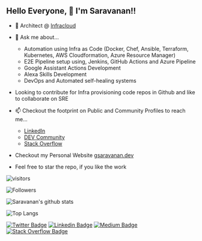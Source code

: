 ## Hello Everyone, 👋 I'm Saravanan!!
- 🔭 Architect @ [Infracloud](https://github.com/infracloudio)

- 💬 Ask me about...
  - Automation using Infra as Code (Docker, Chef, Ansible, Terraform, Kubernetes, AWS Cloudformation, Azure Resource Manager)
  - E2E Pipeline setup using, Jenkins, GitHub Actions and Azure Pipeline
  - Google Assistant Actions Development
  - Alexa Skills Development
  - DevOps and Automated self-healing systems
- Looking to contribute for Infra provisioning code repos in Github and like to collaborate on SRE
- 📫 Checkout the footprint on Public and Community Profiles to reach me...
  - [LinkedIn](https://www.linkedin.com/in/saravanan-gnanaguru-1941a919/)
  - [DEV Community](https://dev.to/chefgs)
  - [Stack Overflow](https://stackoverflow.com/users/4923204/saravanan-g?tab=profile)
- Checkout my Personal Website <a href=https://www.gsaravanan.dev/ target="_blank">gsaravanan.dev</a>

- Feel free to star the repo, if you like the work

![visitors](https://visitor-badge.glitch.me/badge?page_id=chefgs) 

![Followers](https://img.shields.io/github/followers/chefgs)

![Saravanan's github stats](https://github-readme-stats.vercel.app/api?username=chefgs&show_icons=true&theme=dark)

![Top Langs](https://github-readme-stats.vercel.app/api/top-langs/?username=chefgs&langs_count=5&theme=dark)

[![Twitter Badge](https://img.shields.io/badge/-@saransid-1ca0f1?style=flat-square&labelColor=1ca0f1&logo=twitter&logoColor=white&link=https://twitter.com/saransid)](https://twitter.com/saransid) [![Linkedin Badge](https://img.shields.io/badge/-Saravanan%20Gnanaguru-blue?style=flat-square&logo=Linkedin&logoColor=white&link=https://www.linkedin.com/in/saravanan-gnanaguru-1941a919/)](https://www.linkedin.com/in/saravanan-gnanaguru-1941a919) [![Medium Badge](https://img.shields.io/badge/-@g.gsaravanan-03a57a?style=flat-square&labelColor=000000&logo=Medium&link=https://medium.com/@g.gsaravanan/)](https://g-gsaravanan.medium.com/)
 [![Stack Overflow Badge](https://img.shields.io/badge/-Saravanan%20G-FE7A16?style=flat-square&logo=Stack-Overflow&logoColor=white)](https://stackoverflow.com/users/4923204/saravanan-g)
 
<!--
- [<img src="https://upload.wikimedia.org/wikipedia/commons/thumb/7/7e/Gmail_icon_%282020%29.svg/320px-Gmail_icon_%282020%29.svg.png" alt="gmail logo" width="19" style="vertical-align:bottom"/> Email](mailto:g.gsaravanan@gmail.com)

https://img.shields.io/github/stars/chefgs?logo=Stars
![Top Langs](https://github-readme-stats.vercel.app/api/top-langs/?username=chefgs&layout=compact)
[![Saravanan's DEV Profile](https://d2fltix0v2e0sb.cloudfront.net/dev-badge.svg)](https://dev.to/chefgs)
**chefgs/chefgs** is a ✨ _special_ ✨ repository because its `README.md` (this file) appears on your GitHub profile.

Here are some ideas to get you started:

- 🔭 I’m currently working on ...
- 🌱 I’m currently learning ...
- 👯 I’m looking to collaborate on ...
- 🤔 I’m looking for help with ...
- 💬 Ask me about ...
- 📫 How to reach me: ...
- 😄 Pronouns: ...
- ⚡ Fun fact: ...
- 👯 Contributions collabration
-->
